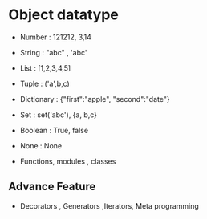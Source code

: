 # Object datatype

- Number : 121212, 3,14
- String : "abc" , 'abc'
- List : [1,2,3,4,5]
- Tuple : ('a',b,c)
- Dictionary : {"first":"apple", "second":"date"}

- Set : set('abc'), {a, b,c}
- Boolean : True, false
- None : None
- Functions, modules , classes

## Advance Feature

- Decorators , Generators ,Iterators, Meta programming
